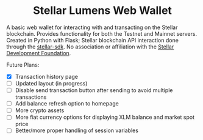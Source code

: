 <h1 style="text-align: center;"> Stellar Lumens Web Wallet </h1>

A basic web wallet for interacting with and transacting on the Stellar blockchain. Provides functionality for both the Testnet and Mainnet servers. Created in Python with Flask; Stellar blockchain API interaction done through the <a href="https://stellar-sdk.readthedocs.io/en/latest/index.html">stellar-sdk</a>. No association or affiliation with the <a href ="https://www.stellar.org/">Stellar Development Foundation</a>.

Future Plans:
- [x] Transaction history page
- [ ] Updated layout (in progress)
- [ ] Disable send transaction button after sending to avoid multiple transactions
- [ ] Add balance refresh option to homepage
- [ ] More crypto assets
- [ ] More fiat currency options for displaying XLM balance and market spot price
- [ ] Better/more proper handling of session variables
